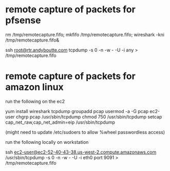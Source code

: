 # remote capture of packets for pfsense

rm /tmp/remotecapture.fifo; mkfifo /tmp/remotecapture.fifo; wireshark -kni /tmp/remotecapture.fifo&

ssh root@rtr.andyboutte.com tcpdump -s 0 -n -w - -U -i any > /tmp/remotecapture.fifo


# remote capture of packets for amazon linux

run the following on the ec2

yum install wireshark tcpdump
groupadd pcap
usermod -a -G pcap ec2-user
chgrp pcap /usr/sbin/tcpdump
chmod 750 /usr/sbin/tcpdump
setcap cap_net_raw,cap_net_admin=eip /usr/sbin/tcpdump

(might need to update /etc/sudoers to allow %wheel passwordless access)

run the following locally on workstation

ssh ec2-user@ec2-52-40-43-38.us-west-2.compute.amazonaws.com /usr/sbin/tcpdump -s 0 -n -w - -U -i eth0 port 9091 > /tmp/remotecapture.fifo
